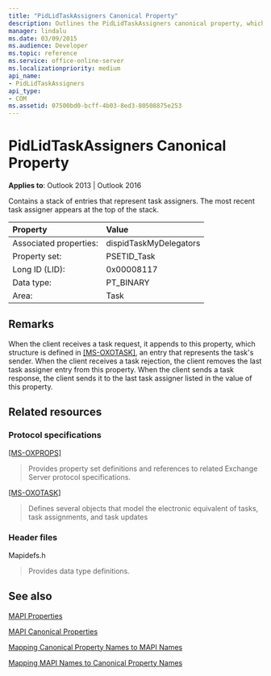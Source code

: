 ```yaml
---
title: "PidLidTaskAssigners Canonical Property"
description: Outlines the PidLidTaskAssigners canonical property, which contains a stack of entries that represent task assigners.
manager: lindalu
ms.date: 03/09/2015
ms.audience: Developer
ms.topic: reference
ms.service: office-online-server
ms.localizationpriority: medium
api_name:
- PidLidTaskAssigners
api_type:
- COM
ms.assetid: 07500bd0-bcff-4b03-8ed3-80508875e253
---
```


# PidLidTaskAssigners Canonical Property

  
  
**Applies to**: Outlook 2013 | Outlook 2016 
  
Contains a stack of entries that represent task assigners. The most recent task assigner appears at the top of the stack.
  
|Property |Value |
|:-----|:-----|
|Associated properties:  <br/> |dispidTaskMyDelegators  <br/> |
|Property set:  <br/> |PSETID_Task  <br/> |
|Long ID (LID):  <br/> |0x00008117  <br/> |
|Data type:  <br/> |PT_BINARY  <br/> |
|Area:  <br/> |Task  <br/> |
   
## Remarks

When the client receives a task request, it appends to this property, which structure is defined in [[MS-OXOTASK]](https://msdn.microsoft.com/library/55600ec0-6195-4730-8436-59c7931ef27e%28Office.15%29.aspx), an entry that represents the task's sender. When the client receives a task rejection, the client removes the last task assigner entry from this property. When the client sends a task response, the client sends it to the last task assigner listed in the value of this property.
  
## Related resources

### Protocol specifications

[[MS-OXPROPS]](https://msdn.microsoft.com/library/f6ab1613-aefe-447d-a49c-18217230b148%28Office.15%29.aspx)
  
> Provides property set definitions and references to related Exchange Server protocol specifications.
    
[[MS-OXOTASK]](https://msdn.microsoft.com/library/55600ec0-6195-4730-8436-59c7931ef27e%28Office.15%29.aspx)
  
> Defines several objects that model the electronic equivalent of tasks, task assignments, and task updates 
    
### Header files

Mapidefs.h
  
> Provides data type definitions.
    
## See also



[MAPI Properties](mapi-properties.md)
  
[MAPI Canonical Properties](mapi-canonical-properties.md)
  
[Mapping Canonical Property Names to MAPI Names](mapping-canonical-property-names-to-mapi-names.md)
  
[Mapping MAPI Names to Canonical Property Names](mapping-mapi-names-to-canonical-property-names.md)

